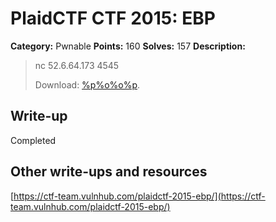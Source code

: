 # PlaidCTF CTF 2015: EBP

**Category:** Pwnable
**Points:** 160
**Solves:** 157
**Description:**

> nc 52.6.64.173 4545 
> 
> Download: [%p%o%o%p]().
> 
> 

## Write-up

Completed

## Other write-ups and resources

[https://ctf-team.vulnhub.com/plaidctf-2015-ebp/](https://ctf-team.vulnhub.com/plaidctf-2015-ebp/)
